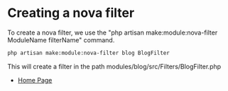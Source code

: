 # Creating a nova filter

To create a nova filter, we use the "php artisan make:module:nova-filter ModuleName filterName" command.

``` bash
php artisan make:module:nova-filter blog BlogFilter
```

This will create a filter in the path modules/blog/src/Filters/BlogFilter.php

- [Home Page](https://idel327.github.io/laravel-modular)